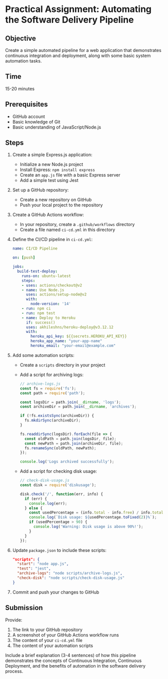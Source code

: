 # Practical Assignment: Automating the Software Delivery Pipeline

## Objective
Create a simple automated pipeline for a web application that demonstrates continuous integration and deployment, along with some basic system automation tasks.

## Time
15-20 minutes

## Prerequisites
- GitHub account
- Basic knowledge of Git
- Basic understanding of JavaScript/Node.js

## Steps

1. Create a simple Express.js application:
   - Initialize a new Node.js project
   - Install Express: `npm install express`
   - Create an `app.js` file with a basic Express server
   - Add a simple test using Jest

2. Set up a GitHub repository:
   - Create a new repository on GitHub
   - Push your local project to the repository

3. Create a GitHub Actions workflow:
   - In your repository, create a `.github/workflows` directory
   - Create a file named `ci-cd.yml` in this directory

4. Define the CI/CD pipeline in `ci-cd.yml`:
   ```yaml
   name: CI/CD Pipeline

   on: [push]

   jobs:
     build-test-deploy:
       runs-on: ubuntu-latest
       steps:
       - uses: actions/checkout@v2
       - name: Use Node.js
         uses: actions/setup-node@v2
         with:
           node-version: '14'
       - run: npm ci
       - run: npm test
       - name: Deploy to Heroku
         if: success()
         uses: akhileshns/heroku-deploy@v3.12.12
         with:
           heroku_api_key: ${{secrets.HEROKU_API_KEY}}
           heroku_app_name: "your-app-name"
           heroku_email: "your-email@example.com"
   ```

5. Add some automation scripts:
   - Create a `scripts` directory in your project
   - Add a script for archiving logs:
     ```javascript
     // archive-logs.js
     const fs = require('fs');
     const path = require('path');

     const logsDir = path.join(__dirname, 'logs');
     const archiveDir = path.join(__dirname, 'archives');

     if (!fs.existsSync(archiveDir)) {
       fs.mkdirSync(archiveDir);
     }

     fs.readdirSync(logsDir).forEach(file => {
       const oldPath = path.join(logsDir, file);
       const newPath = path.join(archiveDir, file);
       fs.renameSync(oldPath, newPath);
     });

     console.log('Logs archived successfully');
     ```

   - Add a script for checking disk usage:
     ```javascript
     // check-disk-usage.js
     const disk = require('diskusage');

     disk.check('/', function(err, info) {
       if (err) {
         console.log(err);
       } else {
         const usedPercentage = (info.total - info.free) / info.total * 100;
         console.log(`Disk usage: ${usedPercentage.toFixed(2)}%`);
         if (usedPercentage > 90) {
           console.log('Warning: Disk usage is above 90%!');
         }
       }
     });
     ```

6. Update `package.json` to include these scripts:
   ```json
   "scripts": {
     "start": "node app.js",
     "test": "jest",
     "archive-logs": "node scripts/archive-logs.js",
     "check-disk": "node scripts/check-disk-usage.js"
   }
   ```

7. Commit and push your changes to GitHub

## Submission
Provide:
1. The link to your GitHub repository
2. A screenshot of your GitHub Actions workflow runs
3. The content of your `ci-cd.yml` file
4. The content of your automation scripts

Include a brief explanation (3-4 sentences) of how this pipeline demonstrates the concepts of Continuous Integration, Continuous Deployment, and the benefits of automation in the software delivery process.

